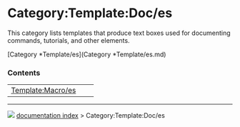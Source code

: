 # Category:Template:Doc/es
This category lists templates that produce text boxes used for documenting commands, tutorials, and other elements.

[Category   *Template/es](Category   *Template/es.md)

### Contents

|     |     |     |
| --- | --- | --- |
| [Template:Macro/es](wiki/Template_Macro/es.md) |



---
![](images/Right_arrow.png) [documentation index](../README.md) > Category:Template:Doc/es
